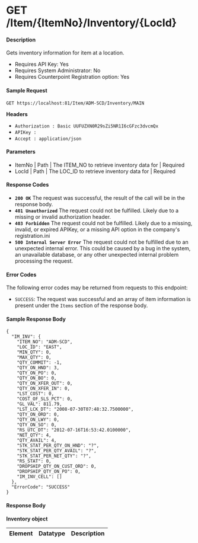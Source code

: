
# GET /Item/{ItemNo}/Inventory/{LocId}

#### Description
Gets inventory information for item at a location.

- Requires API Key: Yes
- Requires System Administrator: No
- Requires Counterpoint Registration option: Yes

#### Sample Request

`GET https://localhost:81/Item/ADM-SCD/Inventory/MAIN`

**Headers**
- `Authorization : Basic UUFUZXN0R29sZi5NR1I6cGFzc3dvcmQx`
- `APIKey : `
- `Accept : application/json`

#### Parameters
- ItemNo | Path | The ITEM_NO to retrieve inventory data for | Required
- LocId | Path | The LOC_ID to retrieve inventory data for | Required

#### Response Codes
- **<code>200 OK</code>** The request was successful, the result of the call will be in the response body.
- **<code>401 Unauthorized</code>** The request could not be fulfilled. Likely due to a missing or invalid authorization header.
- **<code>403 Forbidden</code>** The request could not be fulfilled. Likely due to a missing, invalid, or expired APIKey, or a missing API option in the company's registration.ini 
- **<code>500 Internal Server Error</code>** The request could not be fulfilled due to an unexpected internal error. This could be caused by a bug in the system, an unavailable database, or any other unexpected internal problem processing the request.
 
#### Error Codes
The following error codes may be returned from requests to this endpoint:
- `SUCCESS`: The request was successful and an array of item information is present under the `Items` section of the response body.

#### Sample Response Body

```
{
  "IM_INV": {
    "ITEM_NO": "ADM-SCD",
    "LOC_ID": "EAST",
    "MIN_QTY": 0,
    "MAX_QTY": 0,
    "QTY_COMMIT": -1,
    "QTY_ON_HND": 3,
    "QTY_ON_PO": 0,
    "QTY_ON_BO": 0,
    "QTY_ON_XFER_OUT": 0,
    "QTY_ON_XFER_IN": 0,
    "LST_COST": 0,
    "COST_OF_SLS_PCT": 0,
    "GL_VAL": 811.79,
    "LST_LCK_DT": "2008-07-30T07:48:32.7500000",
    "QTY_ON_ORD": 0,
    "QTY_ON_LWY": 0,
    "QTY_ON_SO": 0,
    "RS_UTC_DT": "2012-07-16T16:53:42.0100000",
    "NET_QTY": 4,
    "QTY_AVAIL": 4,
    "STK_STAT_PER_QTY_ON_HND": "?",
    "STK_STAT_PER_QTY_AVAIL": "?",
    "STK_STAT_PER_NET_QTY": "?",
    "RS_STAT": 0,
    "DROPSHIP_QTY_ON_CUST_ORD": 0,
    "DROPSHIP_QTY_ON_PO": 0,
    "IM_INV_CELL": []
  },
  "ErrorCode": "SUCCESS"
}
```

#### Response Body

**Inventory object**

Element | Datatype | Description
------- | -------- | -----------
